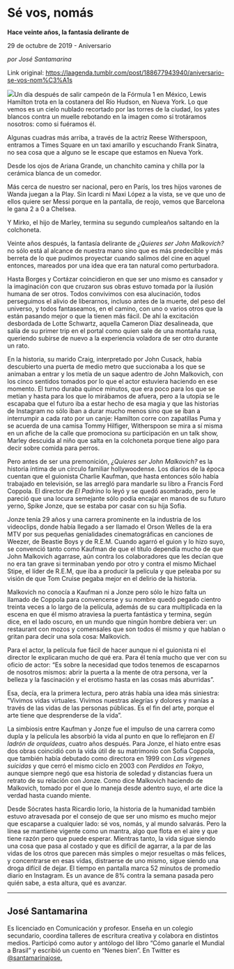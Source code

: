 # Sé vos, nomás

**Hace veinte años, la fantasía delirante de**

29 de octubre de 2019 - Aniversario

_por José Santamarina_

Link original: https://laagenda.tumblr.com/post/188677943940/aniversario-se-vos-nom%C3%A1s

![](https://64.media.tumblr.com/e39748ce539b8089284b7bd64f2703f8/039161de56084aaa-d9/s500x750/20dd2fd686626cb7b15a1597d99d4237b1cc3032.jpg)Un día
después de salir campeón de la Fórmula 1 en México, Lewis Hamilton trota en la
costanera del Río Hudson, en Nueva York. Lo que vemos es un cielo nublado
recortado por las torres de la ciudad, los yates blancos contra un muelle
rebotando en la imagen como si trotáramos nosotros: como si fuéramos él. 

Algunas
cuadras más arriba, a través de la actriz Reese Witherspoon, entramos a Times
Square en un taxi amarillo y escuchando Frank Sinatra, no sea cosa que a alguno
se le escape que estamos en Nueva York. 

Desde los
ojos de Ariana Grande, un chanchito camina y chilla por la cerámica blanca de
un comedor. 

Más cerca de
nuestro ser nacional, pero en París, los tres hijos varones de Wanda juegan a
la Play. Sin Icardi ni Maxi López a la vista, se ve que uno de ellos quiere ser
Messi porque en la pantalla, de reojo, vemos que Barcelona le gana 2 a 0 a
Chelsea. 

Y Mirko, el
hijo de Marley, termina su segundo cumpleaños saltando en la colchoneta. 

Veinte años
después, la fantasía delirante de *¿Quieres ser John Malkovich?* no sólo
está al alcance de nuestra mano sino que es más predecible y más berreta de lo
que pudimos proyectar cuando salimos del cine en aquel entonces, mareados por
una idea que era tan natural como perturbadora. 

Hasta Borges
y Cortázar coincidieron en que ser uno mismo es cansador y la imaginación con
que cruzaron sus obras estuvo tomada por la ilusión humana de ser otros. Todos
convivimos con esa alucinación, todos perseguimos el alivio de liberarnos,
incluso antes de la muerte, del peso del universo, y todos fantaseamos, en el
camino, con uno o varios otros que la están pasando mejor o que la tienen más
fácil. De ahí la excitación desbordada de Lotte Schwartz, aquella Cameron Díaz
desalineada, que salía de su primer trip en el portal como quien sale de una
montaña rusa, queriendo subirse de nuevo a la experiencia voladora de ser otro
durante un rato. 

En la
historia, su marido Craig, interpretado por John Cusack, había descubierto una
puerta de medio metro que succionaba a los que se animaban a entrar y los metía
de un saque adentro de John Malkovich, con los cinco sentidos tomados por lo
que el actor estuviera haciendo en ese momento. El turno duraba quince minutos,
que era poco para los que se metían y hasta para los que lo mirábamos de afuera,
pero a la utopía se le escapaba que el futuro iba a estar hecho de esa magia y
que las historias de Instagram no sólo iban a durar mucho menos sino que se
iban a interrumpir a cada rato por un canje: Hamilton corre con zapatillas Puma
y se acuerda de una camisa Tommy Hilfiger, Witherspoon se mira a sí misma en un
afiche de la calle que promociona su participación en un talk show, Marley descuida
al niño que salta en la colchoneta porque tiene algo para decir sobre comida
para perros. 

Pero antes de
ser una premonición, *¿Quieres ser John Malkovich?* es la historia íntima
de un círculo familiar hollywoodense. Los diarios de la época cuentan que el
guionista Charlie Kaufman, que hasta entonces sólo había trabajado en
televisión, se las arregló para mandarle su libro a Francis Ford Coppola. El
director de *El Padrino* lo leyó y se quedó asombrado, pero le pareció que
una locura semejante sólo podía encajar en manos de su futuro yerno, Spike
Jonze, que se estaba por casar con su hija Sofia.   

Jonze tenía
29 años y una carrera prominente en la industria de los videoclips, donde había
llegado a ser llamado el Orson Welles de la era MTV por sus pequeñas
genialidades cinematográficas en canciones de Weezer, de Beastie Boys y de
R.E.M. Cuando agarró el guion y lo hizo suyo, se convenció tanto como Kaufman
de que el título dependía mucho de que John Malkovich agarrase, aún contra los
colaboradores que les decían que no era tan grave si terminaban yendo por otro
y contra el mismo Michael Stipe, el líder de R.E.M, que iba a producir la
película y que peleaba por su visión de que Tom Cruise pegaba mejor en el
delirio de la historia. 

Malkovich no
conocía a Kaufman ni a Jonze pero sólo le hizo falta un llamado de Coppola para
convencerse y su nombre quedó pegado cientro treinta veces a lo largo de la
película, además de su cara multiplicada en la escena en que él mismo atraviesa
la puerta fantástica y termina, según dice, en el lado oscuro, en un mundo que
ningún hombre debiera ver: un restaurant con mozos y comensales que son todos
él mismo y que hablan o gritan para decir una sola cosa: Malkovich. 

Para el
actor, la película fue fácil de hacer aunque ni el guionista ni el director le
explicaran mucho de qué era. Para él tenía mucho que ver con su oficio de
actor: “Es sobre la necesidad que todos tenemos de escaparnos de nosotros
mismos: abrir la puerta a la mente de otra persona, ver la belleza y la
fascinación y el erotismo hasta en las cosas más aburridas”. 

Esa, decía,
era la primera lectura, pero atrás había una idea más siniestra: “Vivimos vidas
virtuales. Vivimos nuestras alegrías y dolores y manías a través de las vidas
de las personas públicas. Es el fin del arte, porque el arte tiene que
desprenderse de la vida”. 

La simbiosis
entre Kaufman y Jonze fue el impulso de una carrera como dupla y la película
les absorbió la vida al punto en que lo reflejaron en *El ladrón de orquídeas*,
cuatro años después. Para Jonze, el hiato entre esas dos obras coincidió con la
vida útil de su matrimonio con Sofia Coppola, que también había debutado como
directora en 1999 con *Las vírgenes suicidas* y que cerró el mismo ciclo
en 2003 con *Perdidos en Tokyo*, aunque siempre negó que esa historia de
soledad y distancias fuera un retrato de su relación con Jonze. Como dice
Malkovich haciendo de Malkovich, tomado por el que lo maneja desde adentro
suyo, el arte dice la verdad hasta cuando miente. 

Desde
Sócrates hasta Ricardio Iorio, la historia de la humanidad también estuvo
atravesada por el consejo de que ser uno mismo es mucho mejor que escaparse a
cualquier lado: sé vos, nomás, y al mundo salvarás. Pero la línea se mantiene
vigente como un mantra, algo que flota en el aire y que tiene razón pero que
puede esperar. Mientras tanto, la vida sigue siendo una cosa que pasa al
costado y que es difícil de agarrar, a la par de las vidas de los otros que
parecen más simples o mejor resueltas o más felices, y concentrarse en esas
vidas, distraerse de uno mismo, sigue siendo una droga difícil de dejar. El
tiempo en pantalla marca 52 minutos de promedio diario en Instagram. Es un
avance de 8% contra la semana pasada pero quién sabe, a esta altura, qué es avanzar.




---

 José Santamarina
-----------------

 Es licenciado en Comunicación y profesor. Enseña en un colegio secundario, coordina talleres de escritura creativa y colabora en distintos medios. Participó como autor y antólogo del libro “Cómo ganarle el Mundial a Brasil” y escribió un cuento en “Nenes bien”. En Twitter es [@santamarinajose.](https://twitter.com/santamarinajose)


